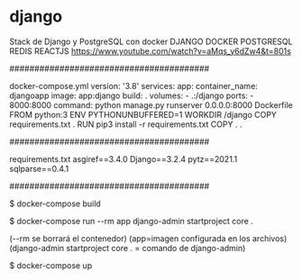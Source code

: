 # django
Stack de Django y PostgreSQL con docker
DJANGO DOCKER POSTGRESQL REDIS REACTJS
https://www.youtube.com/watch?v=aMqs_y6dZw4&t=801s

########################################

docker-compose.yml
version: '3.8'
services:
 app:
   container_name: djangoapp
   image: app:django
   build: .
   volumes:
     - .:/django
   ports:
     - 8000:8000
   command: python manage.py runserver 0.0.0.0:8000
Dockerfile
FROM python:3
ENV PYTHONUNBUFFERED=1
WORKDIR /django
COPY requirements.txt .
RUN pip3 install -r requirements.txt
COPY . .
 
 
########################################

requirements.txt
asgiref==3.4.0
Django==3.2.4
pytz==2021.1
sqlparse==0.4.1



########################################

$ docker-compose build

$ docker-compose run --rm app django-admin startproject core .

(--rm se borrará el contenedor)
(app=imagen configurada en los archivos)
(django-admin startproject core . = comando de django-admin)

$ docker-compose up
